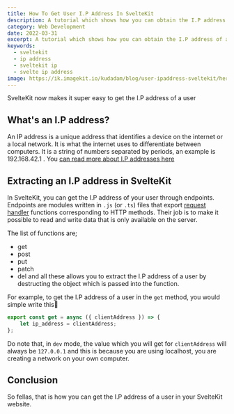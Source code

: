 ```yaml
---
title: How To Get User I.P Address In SvelteKit
description: A tutorial which shows how you can obtain the I.P address of a user in your sveltekit website
category: Web Development
date: 2022-03-31
excerpt: A tutorial which shows how you can obtain the I.P address of a user in your sveltekit website
keywords:
  - sveltekit
  - ip address
  - sveltekit ip
  - svelte ip address
image: https://ik.imagekit.io/kudadam/blog/user-ipaddress-sveltekit/hero.jpg
---
```


<p class="intro">
    SvelteKit now makes it super easy to get the I.P address of a user
</p>

## What's an I.P address?

An IP address is a unique address that identifies a device on the internet or a local network. It is what the internet uses to differentiate between computers. It is a string of numbers separated by periods, an example is 192.168.42.1 . You [can read more about I.P addresses here](https://www.kaspersky.com/resource-center/definitions/what-is-an-ip-address#:~:text=An%20IP%20address%20is%20a,the%20internet%20or%20local%20network.)

## Extracting an I.P address in SvelteKit

In SvelteKit, you can get the I.P address of your user through endpoints. Endpoints are modules written in `.js` (or `.ts`) files that export [request handler](https://kit.svelte.dev/docs/types#sveltejs-kit-requesthandler) functions corresponding to HTTP methods. Their job is to make it possible to read and write data that is only available on the server.

The list of functions are;

- get
- post
- put
- patch
- del
  and all these allows you to extract the I.P address of a user by destructing the object which is passed into the function.

For example, to get the I.P address of a user in the `get` method, you would simple write this🔽

```javascript
export const get = async ({ clientAddress }) => {
	let ip_address = clientAddress;
};
```

Do note that, in `dev` mode, the value which you will get for `clientAddress` will always be `127.0.0.1` and this is because you are using localhost, you are creating a network on your own computer.

## Conclusion

So fellas, that is how you can get the I.P address of a user in your SvelteKit website.
